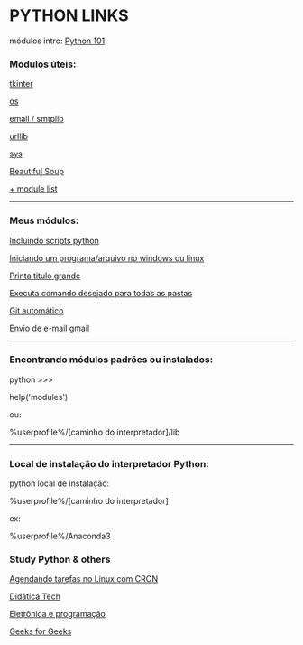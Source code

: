 # PYTHON LINKS

módulos intro: [Python 101](https://python101.pythonlibrary.org/)



### Módulos úteis:

[tkinter](https://docs.python.org/3/library/tkinter.html)

[os](https://python101.pythonlibrary.org/chapter16_os.html)

[email / smtplib](https://python101.pythonlibrary.org/chapter17_smtplib.html)

[urllib](https://docs.python.org/3/library/urllib.html#module-urllib)

[sys](https://python101.pythonlibrary.org/chapter20_sys.html)

[Beautiful Soup](https://www.crummy.com/software/BeautifulSoup/bs4/doc.ptbr/)

[+ module list](https://docs.python.org/3/py-modindex.html)



------

### Meus módulos:

[Incluindo scripts python](/importing_scripts.py)

[Iniciando um programa/arquivo no windows ou linux](/runing_file.py)

[Printa titulo grande](/title.py)

[Executa comando desejado para todas as pastas](/cmd_for_all_dir.py)

[Git automático](/git_auto.py)

[Envio de e-mail gmail](/send_mail.py)


------

### Encontrando módulos padrões ou instalados:

python >>>

help('modules')

ou:

%userprofile%/[caminho do interpretador]/lib

------

### Local de instalação do interpretador Python:

python local de instalação:

%userprofile%/[caminho do interpretador]

ex: 

%userprofile%/Anaconda3



### Study Python & others
[Agendando tarefas no Linux com CRON](https://e-tinet.com/linux/crontab/)

[Didática Tech](https://www.youtube.com/channel/UC0BiVs5EYh57gzGVvhddjsA)

[Eletrônica e programação](https://www.youtube.com/c/EletrônicaeProgramação/videos)

[Geeks for Geeks](https://www.geeksforgeeks.org/python-programming-language/?ref=leftbar)

